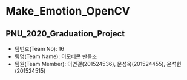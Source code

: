 # Make_Emotion_OpenCV
## PNU_2020_Graduation_Project


* 팀번호(Team No): 16
* 팀명(Team Name): 이모티콘 만들조
* 팀원(Team Member): 이연걸(201524536), 문성욱(201524455), 윤석현(201524515)
